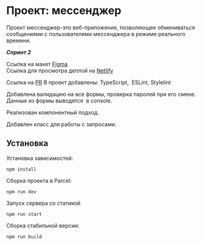 # Проект: мессенджер 
Проект мессенджер-это веб-приложение, позволяющее обмениваться сообщениями с пользователями мессенджера в режиме реального времени. 

***Спринт 2***

Ссылка на макет [Figma](https://www.figma.com/file/njyjjPgy6kp0n79tn3Mn3M/PChat?node-id=0%3A1&t=qJ1olCzblo437EyZ-1)  
Ссылка для просмотра деплой на [Netlify](https://pollimchat.netlify.app)    

Ссылка на [PR](https://github.com/PolinaMakarenko/middle.messenger.praktikum.yandex/pull/3git)
В проект добавлены: TypeScript,  ESLint, Stylelint 

Добавлена валидацию на все формы, проверка паролей при его смене. Данные из формы выводятся  в console.

Реализован компонентный подход. 

Добавлен класс для работы с запросами. 


## Установка

Установка зависимостей:
```
npm install
```

Сборка проекта в Parcel:
```
npm run dev
```

Запуск сервера со статикой

```
npm run start
```

Сборка стабильной версии: 

```
npm run build
```
